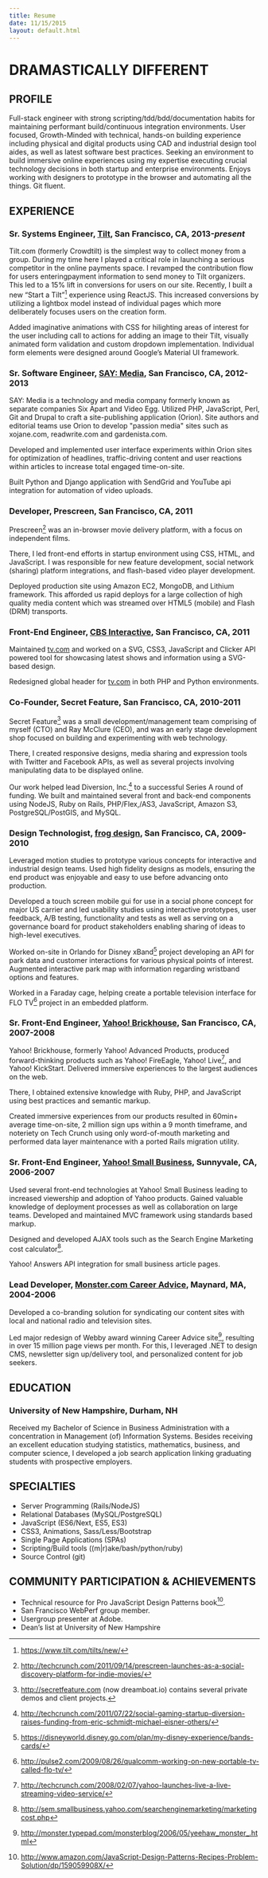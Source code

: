 ```yaml
---
title: Resume
date: 11/15/2015
layout: default.html
---
```

# DRAMASTICALLY DIFFERENT

## PROFILE
Full-stack engineer with strong scripting/tdd/bdd/documentation habits for
maintaining performant build/continuous integration environments.  User focused,
Growth-Minded with technical, hands-on building experience including physical
and digital products using CAD and industrial design tool aides, as well as
latest software best practices.  Seeking an environment to build immersive
online experiences using my expertise executing crucial technology decisions in
both startup and enterprise environments. Enjoys working with designers to
prototype in the browser and automating all the things. Git fluent.

## EXPERIENCE
### Sr. Systems Engineer, [Tilt](https://tilt.com), San Francisco, CA, 2013-_present_
Tilt.com (formerly Crowdtilt) is the simplest way to collect money from a group.
During my time here I played a critical role in launching a serious competitor
in the online payments space. I revamped the contribution flow for users
enteringpayment information to send money to Tilt organizers. This led to a 15%
lift in conversions for users on our site. Recently, I built a new “Start a Tilt”[^tiltnew]
experience using ReactJS. This increased conversions by utilizing a lightbox
model instead of individual pages which more deliberately focuses users on the
creation form.

Added imaginative animations with CSS for hilighting areas of interest for the
user including call to actions for adding an image to their Tilt, visually
animated form validation and custom dropdown implementation. Individual form
elements were designed around Google’s Material UI framework.


### Sr. Software Engineer, [SAY: Media](https://saymedia.com), San Francisco, CA, 2012-2013
SAY: Media is a technology and media company formerly known as separate
companies Six Apart and Video Egg. Utilized PHP, JavaScript, Perl, Git and
Drupal to craft a site-publishing application (Orion). Site authors and
editorial teams use Orion to develop "passion media" sites such as xojane.com,
readwrite.com and gardenista.com.

Developed and implemented user interface experiments within Orion sites for
optimization of headlines, traffic-driving content and user reactions within
articles to increase total engaged time-on-site.

Built Python and Django application with SendGrid and YouTube api integration
for automation of video uploads.


### Developer, Prescreen, San Francisco, CA, 2011
Prescreen[^prescreen] was an in-browser movie delivery platform, with a focus on
independent films.

There, I led front-end efforts in startup environment using CSS, HTML,
and JavaScript. I was responsible for new feature development, social network
(sharing) platform integrations, and flash-based video player development.

Deployed production site using Amazon EC2, MongoDB, and Lithium framework. This
afforded us rapid deploys for a large collection of high quality media content
which was streamed over HTML5 (mobile) and Flash (DRM) transports.


### Front-End Engineer, [CBS Interactive](http://www.cbsinteractive.com/), San Francisco, CA, 2011
Maintained [tv.com](http://tv.com) and worked on a SVG, CSS3, JavaScript and
Clicker API powered tool for showcasing latest shows and information using a
SVG-based design.

Redesigned global header for [tv.com](http://tv.com) in both PHP and Python
environments.


### Co-Founder, Secret Feature, San Francisco, CA, 2010-2011
Secret Feature[^secretfeature] was a small development/management team
comprising of myself (CTO) and Ray McClure (CEO), and was an early stage
development shop focused on building and experimenting with web technology.

There, I created responsive designs, media sharing and expression tools with
Twitter and Facebook APIs, as well as several projects involving manipulating
data to be displayed online.

Our work helped lead Diversion, Inc.[^diversion] to a successful Series A round
of funding.  We built and maintained several front and back-end components using
NodeJS, Ruby on Rails, PHP/Flex,/AS3, JavaScript, Amazon S3, PostgreSQL/PostGIS,
 and MySQL.



### Design Technologist, [frog design](https://frogdesign.com), San Francisco, CA, 2009-2010
Leveraged motion studies to prototype various concepts for interactive and
industrial design teams.  Used high fidelity designs as models, ensuring the end
product was enjoyable and easy to use before advancing onto production.

Developed a touch screen mobile gui for use in a social phone concept for major
US carrier and led usability studies using interactive prototypes, user
feedback, A/B testing, functionality and tests as well as serving on a
governance board for product stakeholders enabling sharing of ideas to
high-level executives.

Worked on-site in Orlando for Disney xBand[^frogdisney] project developing an
API for park data and customer interactions for various physical points of
interest. Augmented interactive park map with information regarding wristband
options and features.

Worked in a Faraday cage, helping create a portable television interface for
FLO TV[^frogflotv] project in an embedded platform.


### Sr. Front-End Engineer, [Yahoo! Brickhouse](https://www.crunchbase.com/product/yahoo-brickhouse), San Francisco, CA, 2007-2008
Yahoo! Brickhouse, formerly Yahoo! Advanced Products, produced forward-thinking
products such as Yahoo! FireEagle, Yahoo! Live[^yahoolive], and Yahoo!
KickStart. Delivered immersive experiences to the largest audiences on the web.

There, I obtained extensive knowledge with Ruby, PHP, and JavaScript using best
practices and semantic markup.

Created immersive experiences from our products resulted in 60min+ average
time-on-site, 2 million sign ups within a 9 month timeframe, and noteriety on
Tech Crunch using only word-of-mouth marketing and performed data layer
maintenance with a ported Rails migration utility.


### Sr. Front-End Engineer, [Yahoo! Small Business](http://smallbusiness.yahoo.com), Sunnyvale, CA, 2006-2007
Used several front-end technologies at Yahoo! Small Business leading to
increased viewership and adoption of Yahoo products. Gained valuable knowledge
of deployment processes as well as collaboration on large teams. Developed and
maintained MVC framework using standards based markup.

Designed and developed AJAX tools such as the Search Engine Marketing cost
calculator[^yahoosmallbiz].

Yahoo! Answers API integration for small business article pages.


### Lead Developer, [Monster.com Career Advice](https://career-advice.monster.com), Maynard, MA, 2004-2006
Developed a co-branding solution for syndicating our content sites with local
and national radio and television sites.

Led major redesign of Webby award winning Career Advice site[^monstercareeradvice], resulting in over 15 million page views per month. For this, I leveraged .NET to design CMS, newsletter sign up/delivery tool, and personalized content for job seekers.



## EDUCATION
### University of New Hampshire, Durham, NH
Received my Bachelor of Science in Business Administration with a concentration in Management (of) Information Systems.
Besides receiving an excellent education studying statistics, mathematics, business, and computer science, I developed a job search application linking graduating students with prospective employers.



## SPECIALTIES
* Server Programming (Rails/NodeJS)
* Relational Databases (MySQL/PostgreSQL)
* JavaScript (ES6/Next, ES5, ES3)
* CSS3, Animations, Sass/Less/Bootstrap
* Single Page Applications (SPAs)
* Scripting/Build tools ((m|r)ake/bash/python/ruby)
* Source Control (git)
      
## COMMUNITY PARTICIPATION &amp; ACHIEVEMENTS
* Technical resource for Pro JavaScript Design Patterns book[^jsdesignpatternsbook].
* San Francisco WebPerf  group member.
* Usergroup presenter at Adobe.
* Dean’s list at University of New Hampshire

[^secretfeature]: <http://secretfeature.com> (now dreamboat.io) contains several private demos and client projects.
[^prescreen]: <http://techcrunch.com/2011/09/14/prescreen-launches-as-a-social-discovery-platform-for-indie-movies/>
[^diversion]: <http://techcrunch.com/2011/07/22/social-gaming-startup-diversion-raises-funding-from-eric-schmidt-michael-eisner-others/>
[^frogdisney]: <https://disneyworld.disney.go.com/plan/my-disney-experience/bands-cards/>
[^frogflotv]: <http://pulse2.com/2009/08/26/qualcomm-working-on-new-portable-tv-called-flo-tv/>
[^yahoolive]: <http://techcrunch.com/2008/02/07/yahoo-launches-live-a-live-streaming-video-service/>
[^yahoosmallbiz]: <http://sem.smallbusiness.yahoo.com/searchenginemarketing/marketingcost.php>
[^monstercareeradvice]: <http://monster.typepad.com/monsterblog/2006/05/yeehaw_monster_.html>
[^jsdesignpatternsbook]: <http://www.amazon.com/JavaScript-Design-Patterns-Recipes-Problem-Solution/dp/159059908X/>
[^tiltnew]: <https://www.tilt.com/tilts/new/>
